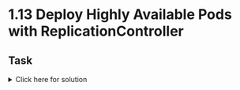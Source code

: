 # 1.13 Deploy Highly Available Pods with ReplicationController

## Task

<details>
  <summary>Click here for solution</summary>

  ## Solution
</details>
